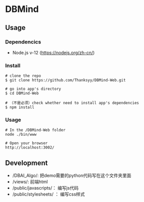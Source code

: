 # DBMind

## Usage

### Dependencics
- Node.js v-12 (https://nodejs.org/zh-cn/)

### Install
```
# clone the repo
$ git clone https://github.com/Thanksyy/DBMind-Web.git

# go into app's directory
$ cd DBMind-Web

# （不是必须）check whether need to install app's dependencies
$ npm install
```
### Usage
```
# In the /DBMind-Web folder
node ./bin/www

# Open your browser
http://localhost:3002/
```

## Development
- /DBAI_Algo/: 把demo需要的python代码写在这个文件夹里面
- /views/: 前端html
- /public/javascripts/： 编写js代码
- /public/stylesheets/ ： 编写css样式